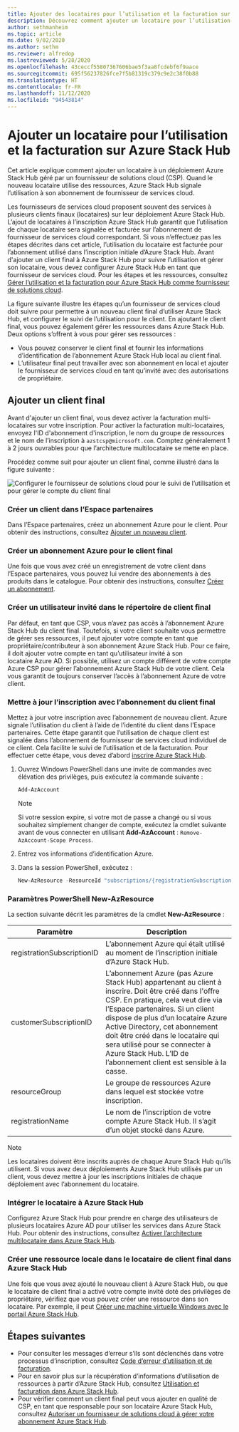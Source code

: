 ```yaml
---
title: Ajouter des locataires pour l’utilisation et la facturation sur Azure Stack Hub
description: Découvrez comment ajouter un locataire pour l’utilisation et la facturation sur Azure Stack Hub.
author: sethmanheim
ms.topic: article
ms.date: 9/02/2020
ms.author: sethm
ms.reviewer: alfredop
ms.lastreviewed: 5/28/2020
ms.openlocfilehash: 43ceccf55807367606bae5f3aa8fcdebf6f9aace
ms.sourcegitcommit: 695f56237826fce7f5b81319c379c9e2c38f0b88
ms.translationtype: HT
ms.contentlocale: fr-FR
ms.lasthandoff: 11/12/2020
ms.locfileid: "94543814"
---
```

# <a name="add-tenant-for-usage-and-billing-to-azure-stack-hub"></a>Ajouter un locataire pour l’utilisation et la facturation sur Azure Stack Hub

Cet article explique comment ajouter un locataire à un déploiement Azure Stack Hub géré par un fournisseur de solutions cloud (CSP). Quand le nouveau locataire utilise des ressources, Azure Stack Hub signale l’utilisation à son abonnement de fournisseur de services cloud.

Les fournisseurs de services cloud proposent souvent des services à plusieurs clients finaux (locataires) sur leur déploiement Azure Stack Hub. L’ajout de locataires à l’inscription Azure Stack Hub garantit que l’utilisation de chaque locataire sera signalée et facturée sur l’abonnement de fournisseur de services cloud correspondant. Si vous n’effectuez pas les étapes décrites dans cet article, l’utilisation du locataire est facturée pour l’abonnement utilisé dans l’inscription initiale d’Azure Stack Hub. Avant d'ajouter un client final à Azure Stack Hub pour suivre l’utilisation et gérer son locataire, vous devez configurer Azure Stack Hub en tant que fournisseur de services cloud. Pour les étapes et les ressources, consultez [Gérer l’utilisation et la facturation pour Azure Stack Hub comme fournisseur de solutions cloud](azure-stack-add-manage-billing-as-a-csp.md).

La figure suivante illustre les étapes qu’un fournisseur de services cloud doit suivre pour permettre à un nouveau client final d’utiliser Azure Stack Hub, et configurer le suivi de l’utilisation pour le client. En ajoutant le client final, vous pouvez également gérer les ressources dans Azure Stack Hub. Deux options s’offrent à vous pour gérer ses ressources :

- Vous pouvez conserver le client final et fournir les informations d’identification de l’abonnement Azure Stack Hub local au client final.  
- L’utilisateur final peut travailler avec son abonnement en local et ajouter le fournisseur de services cloud en tant qu’invité avec des autorisations de propriétaire.

## <a name="add-an-end-customer"></a>Ajouter un client final

Avant d'ajouter un client final, vous devez activer la facturation multi-locataires sur votre inscription. Pour activer la facturation multi-locataires, envoyez l'ID d'abonnement d'inscription, le nom du groupe de ressources et le nom de l’inscription à `azstcsp@microsoft.com`. Comptez généralement 1 à 2 jours ouvrables pour que l’architecture multilocataire se mette en place.

Procédez comme suit pour ajouter un client final, comme illustré dans la figure suivante :

![Configurer le fournisseur de solutions cloud pour le suivi de l’utilisation et pour gérer le compte du client final](media/azure-stack-csp-enable-billing-usage-tracking/process-csp-enable-billing.png)

### <a name="create-a-new-customer-in-partner-center"></a>Créer un client dans l’Espace partenaires

Dans l’Espace partenaires, créez un abonnement Azure pour le client. Pour obtenir des instructions, consultez [Ajouter un nouveau client](/partner-center/add-a-new-customer).

### <a name="create-an-azure-subscription-for-the-end-customer"></a>Créer un abonnement Azure pour le client final

Une fois que vous avez créé un enregistrement de votre client dans l’Espace partenaires, vous pouvez lui vendre des abonnements à des produits dans le catalogue. Pour obtenir des instructions, consultez [Créer un abonnement](/partner-center/create-a-new-subscription).

### <a name="create-a-guest-user-in-the-end-customer-directory"></a>Créer un utilisateur invité dans le répertoire de client final

Par défaut, en tant que CSP, vous n’avez pas accès à l’abonnement Azure Stack Hub du client final. Toutefois, si votre client souhaite vous permettre de gérer ses ressources, il peut ajouter votre compte en tant que propriétaire/contributeur à son abonnement Azure Stack Hub. Pour ce faire, il doit ajouter votre compte en tant qu’utilisateur invité à son locataire Azure AD. Si possible, utilisez un compte différent de votre compte Azure CSP pour gérer l’abonnement Azure Stack Hub de votre client. Cela vous garantit de toujours conserver l’accès à l’abonnement Azure de votre client.

### <a name="update-the-registration-with-the-end-customer-subscription"></a>Mettre à jour l’inscription avec l’abonnement du client final

Mettez à jour votre inscription avec l’abonnement de nouveau client. Azure signale l’utilisation du client à l’aide de l’identité du client dans l’Espace partenaires. Cette étape garantit que l’utilisation de chaque client est signalée dans l’abonnement de fournisseur de services cloud individuel de ce client. Cela facilite le suivi de l’utilisation et de la facturation. Pour effectuer cette étape, vous devez d’abord [inscrire Azure Stack Hub](azure-stack-registration.md).

1. Ouvrez Windows PowerShell dans une invite de commandes avec élévation des privilèges, puis exécutez la commande suivante :  

   ```powershell
   Add-AzAccount
   ```

   >[!NOTE]
   > Si votre session expire, si votre mot de passe a changé ou si vous souhaitez simplement changer de compte, exécutez la cmdlet suivante avant de vous connecter en utilisant **Add-AzAccount** : `Remove-AzAccount-Scope Process`.

2. Entrez vos informations d’identification Azure.
3. Dans la session PowerShell, exécutez :

   ```powershell
   New-AzResource -ResourceId "subscriptions/{registrationSubscriptionId}/resourceGroups/{resourceGroup}/providers/Microsoft.AzureStack/registrations/{registrationName}/customerSubscriptions/{customerSubscriptionId}" -ApiVersion 2017-06-01
   ```

### <a name="new-azresource-powershell-parameters"></a>Paramètres PowerShell New-AzResource

La section suivante décrit les paramètres de la cmdlet **New-AzResource** :

| Paramètre | Description |
| --- | --- |
|registrationSubscriptionID | L’abonnement Azure qui était utilisé au moment de l’inscription initiale d’Azure Stack Hub.|
| customerSubscriptionID | L’abonnement Azure (pas Azure Stack Hub) appartenant au client à inscrire. Doit être créé dans l'offre CSP. En pratique, cela veut dire via l’Espace partenaires. Si un client dispose de plus d’un locataire Azure Active Directory, cet abonnement doit être créé dans le locataire qui sera utilisé pour se connecter à Azure Stack Hub. L’ID de l’abonnement client est sensible à la casse. |
| resourceGroup | Le groupe de ressources Azure dans lequel est stockée votre inscription. |
| registrationName | Le nom de l’inscription de votre compte Azure Stack Hub. Il s’agit d’un objet stocké dans Azure.

> [!NOTE]  
> Les locataires doivent être inscrits auprès de chaque Azure Stack Hub qu’ils utilisent. Si vous avez deux déploiements Azure Stack Hub utilisés par un client, vous devez mettre à jour les inscriptions initiales de chaque déploiement avec l’abonnement du locataire.

### <a name="onboard-tenant-to-azure-stack-hub"></a>Intégrer le locataire à Azure Stack Hub

Configurez Azure Stack Hub pour prendre en charge des utilisateurs de plusieurs locataires Azure AD pour utiliser les services dans Azure Stack Hub. Pour obtenir des instructions, consultez [Activer l’architecture multilocataire dans Azure Stack Hub](azure-stack-enable-multitenancy.md).

### <a name="create-a-local-resource-in-the-end-customer-tenant-in-azure-stack-hub"></a>Créer une ressource locale dans le locataire de client final dans Azure Stack Hub

Une fois que vous avez ajouté le nouveau client à Azure Stack Hub, ou que le locataire de client final a activé votre compte invité doté des privilèges de propriétaire, vérifiez que vous pouvez créer une ressource dans son locataire. Par exemple, il peut [Créer une machine virtuelle Windows avec le portail Azure Stack Hub](../user/azure-stack-quick-windows-portal.md).

## <a name="next-steps"></a>Étapes suivantes

- Pour consulter les messages d’erreur s’ils sont déclenchés dans votre processus d’inscription, consultez [Code d’erreur d’utilisation et de facturation](azure-stack-registration-errors.md).
- Pour en savoir plus sur la récupération d’informations d’utilisation de ressources à partir d’Azure Stack Hub, consultez [Utilisation et facturation dans Azure Stack Hub](azure-stack-billing-and-chargeback.md).
- Pour vérifier comment un client final peut vous ajouter en qualité de CSP, en tant que responsable pour son locataire Azure Stack Hub, consultez [Autoriser un fournisseur de solutions cloud à gérer votre abonnement Azure Stack Hub](../user/azure-stack-csp-enable-billing-usage-tracking.md).
